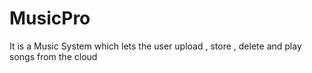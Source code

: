 # MusicPro
It is a Music System which lets the user upload , store , delete and play songs from the cloud
